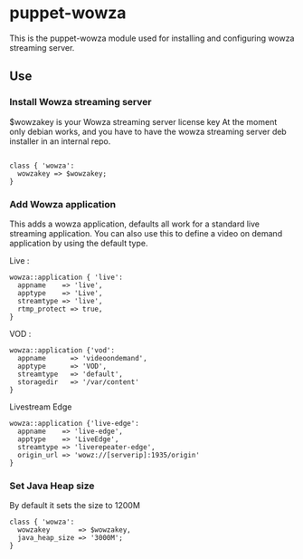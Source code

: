 # puppet-wowza

This is the puppet-wowza module used for installing and configuring wowza streaming server.

## Use

### Install Wowza streaming server

$wowzakey is your Wowza streaming server license key
At the moment only debian works, and you have to have the wowza streaming server deb installer in an internal repo.

<pre><code>
class { 'wowza':
  wowzakey => $wowzakey;
}
</code></pre>

### Add Wowza application

This adds a wowza application, defaults all work for a standard live streaming application. You can also use this to define a
video on demand application by using the default type.

Live :

```
wowza::application { 'live':
  appname    => 'live',
  apptype    => 'Live',
  streamtype => 'live',
  rtmp_protect => true,
}
```

VOD :

```
wowza::application {'vod':
  appname      => 'videoondemand',
  apptype      => 'VOD',
  streamtype   => 'default',
  storagedir   => '/var/content'
}
```

Livestream Edge

```
wowza::application {'live-edge':
  appname    => 'live-edge',
  apptype    => 'LiveEdge',
  streamtype => 'liverepeater-edge',
  origin_url => 'wowz://[serverip]:1935/origin'
}
```

### Set Java Heap size

By default it sets the size to 1200M

```
class { 'wowza':
  wowzakey       => $wowzakey,
  java_heap_size => '3000M';
}
```
